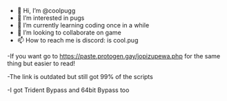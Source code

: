 - 👋 Hi, I’m @coolpugg
- 👀 I’m interested in pugs
- 🌱 I’m currently learning coding once in a while
- 💞️ I’m looking to collaborate on game
- 📫 How to reach me is discord: is cool.pug

-If you want go to https://paste.protogen.gay/jopizupewa.php for the same thing but easier to read!

-The link is outdated but still got 99% of the scripts

-I got Trident Bypass and 64bit Bypass too
